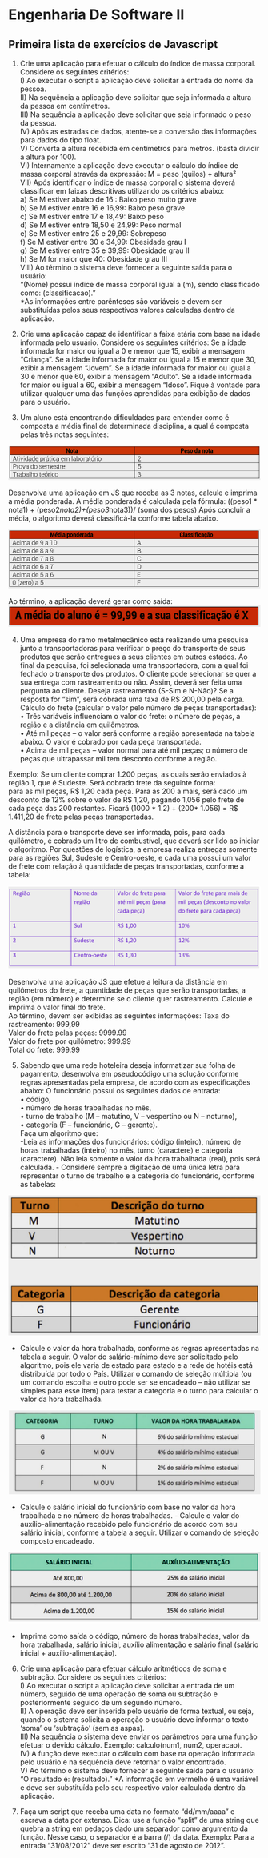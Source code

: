 # Engenharia De Software II

## Primeira lista de exercícios de Javascript

1. Crie uma aplicação para efetuar o cálculo do índice de massa corporal. Considere os seguintes critérios:<br>
I) Ao executar o script a aplicação deve solicitar a entrada do nome da pessoa.<br>
II) Na sequência a aplicação deve solicitar que seja informada a altura da pessoa em centímetros.<br>
III) Na sequência a aplicação deve solicitar que seja informado o peso da pessoa.<br>
IV) Após as estradas de dados, atente-se a conversão das informações para dados do tipo float.<br>
V) Converta a altura recebida em centímetros para metros. (basta dividir a altura por 100).<br>
VI) Internamente a aplicação deve executar o cálculo do índice de massa corporal através da expressão: M = peso (quilos) ÷ altura²<br>
VII) Após identificar o índice de massa corporal o sistema deverá classificar em faixas descritivas utilizando os critérios abaixo:<br>
a) Se M estiver abaixo de 16 : Baixo peso muito grave<br>
b) Se M estiver entre 16 e 16,99: Baixo peso grave<br>
c) Se M estiver entre 17 e 18,49: Baixo peso<br>
d) Se M estiver entre 18,50 e 24,99: Peso normal<br>
e) Se M estiver entre 25 e 29,99: Sobrepeso<br>
f) Se M estiver entre 30 e 34,99: Obesidade grau I<br>
g) Se M estiver entre 35 e 39,99: Obesidade grau II<br>
h) Se M for maior que 40: Obesidade grau III<br>
VIII) Ao término o sistema deve fornecer a seguinte saída para o usuário:<br>
“(Nome) possui índice de massa corporal igual a (m), sendo classificado como: (classificacao).” <br>
*As informações entre parênteses são variáveis e devem ser substituídas pelos seus respectivos valores calculadas dentro da aplicação.

2. Crie uma aplicação capaz de identificar a faixa etária com base na idade informada pelo usuário. Considere os seguintes critérios:
Se a idade informada for maior ou igual a 0 e menor que 15, exibir a mensagem “Criança”. Se a idade informada for maior ou igual a 15 e menor que 30, exibir a mensagem “Jovem”. Se a idade informada for maior ou igual a 30 e menor que 60, exibir a mensagem “Adulto”. Se a idade informada for maior ou igual a 60, exibir a mensagem “Idoso”.
Fique à vontade para utilizar qualquer uma das funções aprendidas para exibição de dados para o usuário. <br>

3. Um aluno está encontrando dificuldades para entender como é composta a média final de determinada disciplina, a qual é composta pelas três notas seguintes:

![Notas e pesos](img/image.png)



Desenvolva uma aplicação em JS que receba as 3 notas, calcule e imprima a média ponderada.
A média ponderada é calculada pela fórmula:
((peso1 * nota1) + (peso2*nota2)+(peso3*nota3))/ (soma dos pesos)
Após concluir a média, o algoritmo deverá classificá-la conforme tabela abaixo.

![Classificação das notas](img/image-1.png)

Ao término, a aplicação deverá gerar como saída:
![Média do aluno](img/image3.png)


4. Uma empresa do ramo metalmecânico está realizando uma pesquisa junto a transportadoras para verificar o preço do transporte de seus produtos que serão entregues a seus clientes em outros estados. Ao final da pesquisa, foi selecionada uma transportadora, com a qual foi fechado o transporte dos produtos. O cliente pode selecionar se quer a sua entrega com rastreamento ou não. Assim, deverá ser feita uma pergunta ao cliente. Deseja rastreamento (S-Sim e N-Não)? Se a resposta for “sim”, será cobrada uma taxa de R$ 200,00 pela carga. Cálculo do frete (calcular o valor pelo número de peças transportadas):<br>
• Três variáveis influenciam o valor do frete: o número de peças, a região e a distância em quilômetros.<br>
• Até mil peças – o valor será conforme a região apresentada na tabela abaixo. O valor é cobrado por cada peça transportada.<br>
• Acima de mil peças – valor normal para até mil peças; o número de peças que ultrapassar mil tem desconto conforme a região.<br>

Exemplo: Se um cliente comprar 1.200 peças, as quais serão enviados à região 1, que é Sudeste. Será cobrado frete da seguinte forma: <br>
para as mil peças, R$ 1,20 cada peça. Para as 200 a mais, será dado um desconto de 12% sobre o valor de R$ 1,20, pagando 1,056 pelo frete de cada peça das 200 restantes. Ficará (1000 * 1.2) + (200* 1.056) = R$ 1.411,20 de frete pelas peças transportadas.<br>

A distância para o transporte deve ser informada, pois, para cada quilômetro, é cobrado um litro de combustível, que deverá ser lido ao iniciar o algoritmo. Por questões de logística, a empresa realiza entregas somente para as regiões Sul, Sudeste e Centro-oeste, e cada uma possui um valor de frete com relação à quantidade de peças transportadas, conforme a tabela:<br>

![Regiões, taxa por peças e descontos](img/image4.png)

Desenvolva uma aplicação JS que efetue a leitura da distância em quilômetros do frete, a quantidade de peças que serão transportadas, a região (em número) e determine se o cliente quer rastreamento. 
Calcule e imprima o valor final do frete. <br>
Ao término, devem ser exibidas as seguintes informações: Taxa do rastreamento: 999,99 <br>
Valor do frete pelas peças: 9999.99 <br>
Valor do frete por quilômetro: 999.99 <br>
Total do frete: 999.99 <br>

5. Sabendo que uma rede hoteleira deseja informatizar sua folha de pagamento, desenvolva em pseudocódigo uma solução conforme regras apresentadas pela empresa, de acordo com as especificações abaixo: O funcionário possui os seguintes dados de entrada: <br>
• código,<br>
• número de horas trabalhadas no mês,<br>
• turno de trabalho (M – matutino, V – vespertino ou N – noturno), <br>
• categoria (F – funcionário, G – gerente). <br>
Faça um algoritmo que: <br>
-Leia as informações dos funcionários: código (inteiro), número de horas trabalhadas (inteiro) no mês, turno (caractere) e categoria (caractere). Não leia somente o valor da hora trabalhada (real), pois será calculada. - Considere sempre a digitação de uma única letra para representar o turno de trabalho e a categoria do funcionário, conforme as tabelas:


![Tabela turno e descrição](/img/image5.png)

- Calcule o valor da hora trabalhada, conforme as regras apresentadas na tabela a seguir. O valor do salário-mínimo deve ser solicitado pelo algoritmo, pois ele varia de estado para estado e a rede de hotéis está distribuída por todo o País. Utilizar o comando de seleção múltipla (ou um comando escolha e outro pode ser se encadeado – não utilizar se simples para esse item) para testar a categoria e o turno para calcular o valor da hora trabalhada.

![Tabela de categoria, turno e valor da hora trabalhada](/img/image6.png)

- Calcule o salário inicial do funcionário com base no valor da hora trabalhada e no número de horas trabalhadas. - Calcule o valor do auxílio-alimentação recebido pelo funcionário de acordo com seu salário inicial, conforme a tabela a seguir. Utilizar o comando de seleção composto encadeado.

![Tabela salário inicial e alimentação](/img/image7.png)


- Imprima como saída o código, número de horas trabalhadas, valor da hora trabalhada, salário inicial, auxílio alimentação e salário final (salário inicial + auxílio-alimentação).

6. Crie uma aplicação para efetuar cálculo aritméticos de soma e subtração.
Considere os seguintes critérios:<br>
I) Ao executar o script a aplicação deve solicitar a entrada de um número, seguido de uma operação de soma ou subtração e posteriormente seguido de um segundo número.<br>
II) A operação deve ser inserida pelo usuário de forma textual, ou seja, quando o sistema solicita a operação o usuário deve informar o texto ‘soma’ ou ‘subtração’ (sem as aspas).<br>
III) Na sequência o sistema deve enviar os parâmetros para uma função efetuar o devido cálculo. Exemplo: calculo(num1, num2, operacao).<br>
IV) A função deve executar o cálculo com base na operação informada pelo usuário e na sequência deve retornar o valor encontrado.<br>
V) Ao término o sistema deve fornecer a seguinte saída para o usuário:<br>
“O resultado é: (resultado).”
*A informação em vermelho é uma variável e deve ser substituída pelo seu respectivo valor
calculada dentro da aplicação.<br>

7. Faça um script que receba uma data no formato “dd/mm/aaaa” e escreva a data por extenso. Dica: use a função “split” de uma string que quebra a string em pedaços dado um separador como argumento da função. Nesse caso, o separador é a barra (/) da data. Exemplo: Para a entrada “31/08/2012” deve ser escrito “31 de agosto de 2012”.

